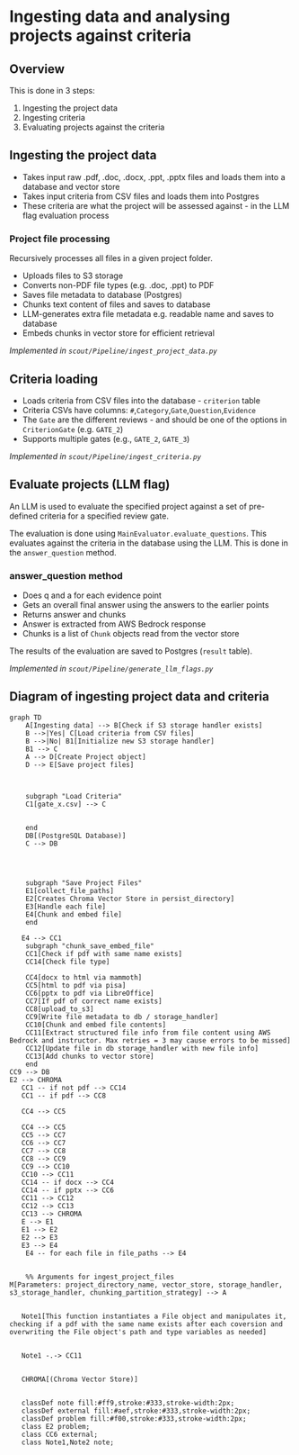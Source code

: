 # Ingesting data and analysing projects against criteria

## Overview
This is done in 3 steps:
1. Ingesting the project data
2. Ingesting criteria
3. Evaluating projects against the criteria 


## Ingesting the project data
- Takes input raw .pdf, .doc, .docx, .ppt, .pptx files and loads them into a database and vector store
- Takes input criteria from CSV files and loads them into Postgres
- These criteria are what the project will be assessed against - in the LLM flag evaluation process

### Project file processing
Recursively processes all files in a given project folder. 
- Uploads files to S3 storage
- Converts non-PDF file types (e.g. .doc, .ppt) to PDF 
- Saves file metadata to database (Postgres)
- Chunks text content of files and saves to database
- LLM-generates extra file metadata e.g. readable name and saves to database
- Embeds chunks in vector store for efficient retrieval

*Implemented in `scout/Pipeline/ingest_project_data.py`*


## Criteria loading
- Loads criteria from CSV files into the database - `criterion` table
- Criteria CSVs have columns: `#`,`Category`,`Gate`,`Question`,`Evidence`
- The `Gate` are the different reviews - and should be one of the options in `CriterionGate` (e.g. `GATE_2`)
- Supports multiple gates (e.g., `GATE_2`, `GATE_3`)

*Implemented in `scout/Pipeline/ingest_criteria.py`*


## Evaluate projects (LLM flag)
An LLM is used to evaluate the specified project against a set of pre-defined criteria for a specified review gate.

The evaluation is done using `MainEvaluator.evaluate_questions`. This evaluates against the criteria in the database using the LLM. This is done in the `answer_question` method.

### answer_question method
- Does q and a for each evidence point
- Gets an overall final answer using the answers to the earlier points
- Returns answer and chunks
- Answer is extracted from AWS Bedrock response
- Chunks is a list of `Chunk` objects read from the vector store

The results of the evaluation are saved to Postgres (`result` table).

*Implemented in `scout/Pipeline/generate_llm_flags.py`*


## Diagram of ingesting project data and criteria

```mermaid
graph TD
    A[Ingesting data] --> B[Check if S3 storage handler exists]
    B -->|Yes| C[Load criteria from CSV files]
    B -->|No| B1[Initialize new S3 storage handler]
    B1 --> C
    A --> D[Create Project object]
    D --> E[Save project files]    



    subgraph "Load Criteria"
    C1[gate_x.csv] --> C

    
    end
    DB[(PostgreSQL Database)]
    C --> DB




    subgraph "Save Project Files"
    E1[collect_file_paths]
    E2[Creates Chroma Vector Store in persist_directory]
    E3[Handle each file]
    E4[Chunk and embed file]
    end

   E4 --> CC1
    subgraph "chunk_save_embed_file"
    CC1[Check if pdf with same name exists]
    CC14[Check file type]

    CC4[docx to html via mammoth]
    CC5[html to pdf via pisa]
    CC6[pptx to pdf via LibreOffice]
    CC7[If pdf of correct name exists]
    CC8[upload_to_s3]
    CC9[Write file metadata to db / storage_handler]
    CC10[Chunk and embed file contents]
    CC11[Extract structured file info from file content using AWS Bedrock and instructor. Max retries = 3 may cause errors to be missed]
    CC12[Update file in db storage_handler with new file info]
    CC13[Add chunks to vector store]
    end
CC9 --> DB
E2 --> CHROMA
   CC1 -- if not pdf --> CC14
   CC1 -- if pdf --> CC8

   CC4 --> CC5

   CC4 --> CC5
   CC5 --> CC7
   CC6 --> CC7
   CC7 --> CC8
   CC8 --> CC9
   CC9 --> CC10
   CC10 --> CC11  
   CC14 -- if docx --> CC4
   CC14 -- if pptx --> CC6
   CC11 --> CC12
   CC12 --> CC13
   CC13 --> CHROMA
   E --> E1
   E1 --> E2
   E2 --> E3
   E3 --> E4
    E4 -- for each file in file_paths --> E4


    %% Arguments for ingest_project_files
M[Parameters: project_directory_name, vector_store, storage_handler, s3_storage_handler, chunking_partition_strategy] --> A


   Note1[This function instantiates a File object and manipulates it, checking if a pdf with the same name exists after each coversion and overwriting the File object's path and type variables as needed]


   Note1 -.-> CC11


   CHROMA[(Chroma Vector Store)]

   
   classDef note fill:#ff9,stroke:#333,stroke-width:2px;
   classDef external fill:#aef,stroke:#333,stroke-width:2px;
   classDef problem fill:#f00,stroke:#333,stroke-width:2px;
   class E2 problem;
   class CC6 external;
   class Note1,Note2 note;
```

<!-- classDef default fill:#f9f,stroke:#333,stroke-width:2px; -->
